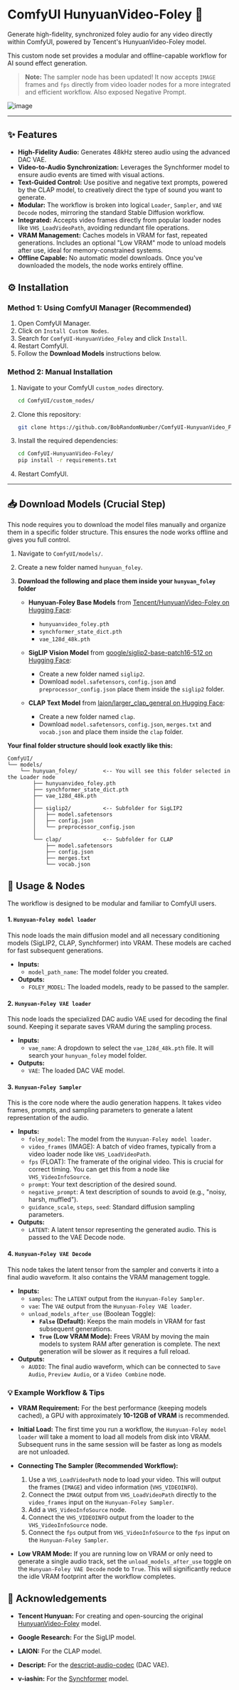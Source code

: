 # ComfyUI HunyuanVideo-Foley 🎵

Generate high-fidelity, synchronized foley audio for any video directly within ComfyUI, powered by Tencent's HunyuanVideo-Foley model.

This custom node set provides a modular and offline-capable workflow for AI sound effect generation.

> **Note:** The sampler node has been updated! It now accepts `IMAGE` frames and `fps` directly from video loader nodes for a more integrated and efficient workflow. Also exposed Negative Prompt.

![image](https://github.com/BobRandomNumber/ComfyUI-HunyuanVideo_Foley/blob/main/example_workflows/Hunyuan-Foley.png)

---

## ✨ Features

-   **High-Fidelity Audio:** Generates 48kHz stereo audio using the advanced DAC VAE.
-   **Video-to-Audio Synchronization:** Leverages the Synchformer model to ensure audio events are timed with visual actions.
-   **Text-Guided Control:** Use positive and negative text prompts, powered by the CLAP model, to creatively direct the type of sound you want to generate.
-   **Modular:** The workflow is broken into logical `Loader`, `Sampler`, and `VAE Decode` nodes, mirroring the standard Stable Diffusion workflow.
-   **Integrated:** Accepts video frames directly from popular loader nodes like `VHS_LoadVideoPath`, avoiding redundant file operations.
-   **VRAM Management:** Caches models in VRAM for fast, repeated generations. Includes an optional "Low VRAM" mode to unload models after use, ideal for memory-constrained systems.
-   **Offline Capable:** No automatic model downloads. Once you've downloaded the models, the node works entirely offline.

## ⚙️ Installation

### Method 1: Using ComfyUI Manager (Recommended)

1.  Open ComfyUI Manager.
2.  Click on `Install Custom Nodes`.
3.  Search for `ComfyUI-HunyuanVideo_Foley` and click `Install`.
4.  Restart ComfyUI.
5.  Follow the **Download Models** instructions below.

### Method 2: Manual Installation

1.  Navigate to your ComfyUI `custom_nodes` directory.
    ```bash
    cd ComfyUI/custom_nodes/
    ```
2.  Clone this repository:
    ```bash
    git clone https://github.com/BobRandomNumber/ComfyUI-HunyuanVideo_Foley.git
    ```
3.  Install the required dependencies:
    ```bash
    cd ComfyUI-HunyuanVideo-Foley/
    pip install -r requirements.txt
    ```
4.  Restart ComfyUI.

---

## 📥 Download Models (Crucial Step)

This node requires you to download the model files manually and organize them in a specific folder structure. This ensures the node works offline and gives you full control.

1.  Navigate to `ComfyUI/models/`.
2.  Create a new folder named `hunyuan_foley`.

3.  **Download the following and place them inside your `hunyuan_foley` folder**

    *   **Hunyuan-Foley Base Models** from [Tencent/HunyuanVideo-Foley on Hugging Face](https://huggingface.co/tencent/HunyuanVideo-Foley/tree/main):
        *   `hunyuanvideo_foley.pth`
        *   `synchformer_state_dict.pth`
        *   `vae_128d_48k.pth`

    *   **SigLIP Vision Model** from [google/siglip2-base-patch16-512 on Hugging Face](https://huggingface.co/google/siglip2-base-patch16-512/tree/main):
        *   Create a new folder named `siglip2`.
        *   Download `model.safetensors`, `config.json` and `preprocessor_config.json` place them inside the `siglip2` folder.

    *   **CLAP Text Model** from [laion/larger_clap_general on Hugging Face](https://huggingface.co/laion/larger_clap_general/tree/refs%2Fpr%2F2):
        *   Create a new folder named `clap`.
        *   Download `model.safetensors`, `config.json`, `merges.txt` and `vocab.json` and place them inside the `clap` folder.

**Your final folder structure should look exactly like this:**

```
ComfyUI/
└── models/
    └── hunyuan_foley/        <-- You will see this folder selected in the Loader node 
        ├── hunyuanvideo_foley.pth
        ├── synchformer_state_dict.pth
        ├── vae_128d_48k.pth
        │
        ├── siglip2/          <-- Subfolder for SigLIP2
        │   ├── model.safetensors
        │   ├── config.json
        │   └── preprocessor_config.json
        │
        └── clap/             <-- Subfolder for CLAP
            ├── model.safetensors
            ├── config.json
            ├── merges.txt
            └── vocab.json
```

## 🚀 Usage & Nodes

The workflow is designed to be modular and familiar to ComfyUI users.

#### 1. `Hunyuan-Foley model loader`
This node loads the main diffusion model and all necessary conditioning models (SigLIP2, CLAP, Synchformer) into VRAM. These models are cached for fast subsequent generations.
-   **Inputs:**
    -   `model_path_name`: The model folder you created.
-   **Outputs:**
    -   `FOLEY_MODEL`: The loaded models, ready to be passed to the sampler.

#### 2. `Hunyuan-Foley VAE loader`
This node loads the specialized DAC audio VAE used for decoding the final sound. Keeping it separate saves VRAM during the sampling process.
-   **Inputs:**
    -   `vae_name`: A dropdown to select the `vae_128d_48k.pth` file. It will search your `hunyuan_foley` model folder.
-   **Outputs:**
    -   `VAE`: The loaded DAC VAE model.

#### 3. `Hunyuan-Foley Sampler`
This is the core node where the audio generation happens. It takes video frames, prompts, and sampling parameters to generate a latent representation of the audio.
-   **Inputs:**
    -   `foley_model`: The model from the `Hunyuan-Foley model loader`.
    -   `video_frames` (IMAGE): A batch of video frames, typically from a video loader node like `VHS_LoadVideoPath`.
    -   `fps` (FLOAT): The framerate of the original video. This is crucial for correct timing. You can get this from a node like `VHS_VideoInfoSource`.
    -   `prompt`: Your text description of the desired sound.
    -   `negative_prompt`: A text description of sounds to avoid (e.g., "noisy, harsh, muffled").
    -   `guidance_scale`, `steps`, `seed`: Standard diffusion sampling parameters.
-   **Outputs:**
    -   `LATENT`: A latent tensor representing the generated audio. This is passed to the VAE Decode node.

#### 4. `Hunyuan-Foley VAE Decode`
This node takes the latent tensor from the sampler and converts it into a final audio waveform. It also contains the VRAM management toggle.
-   **Inputs:**
    -   `samples`: The `LATENT` output from the `Hunyuan-Foley Sampler`.
    -   `vae`: The `VAE` output from the `Hunyuan-Foley VAE loader`.
    -   `unload_models_after_use` (Boolean Toggle):
        -   **`False` (Default):** Keeps the main models in VRAM for fast subsequent generations.
        -   **`True` (Low VRAM Mode):** Frees VRAM by moving the main models to system RAM after generation is complete. The next generation will be slower as it requires a full reload.
-   **Outputs:**
    -   `AUDIO`: The final audio waveform, which can be connected to `Save Audio`, `Preview Audio`, or a `Video Combine` node.

### 💡 Example Workflow & Tips
-   **VRAM Requirement:** For the best performance (keeping models cached), a GPU with approximately **10-12GB of VRAM** is recommended.
-   **Initial Load:** The first time you run a workflow, the `Hunyuan-Foley model loader` will take a moment to load all models from disk into VRAM. Subsequent runs in the same session will be faster as long as models are not unloaded.

-   **Connecting The Sampler (Recommended Workflow):**
    1.  Use a `VHS_LoadVideoPath` node to load your video. This will output the frames (`IMAGE`) and video information (`VHS_VIDEOINFO`).
    2.  Connect the `IMAGE` output from `VHS_LoadVideoPath` directly to the `video_frames` input on the `Hunyuan-Foley Sampler`.
    3.  Add a `VHS_VideoInfoSource` node.
    4.  Connect the `VHS_VIDEOINFO` output from the loader to the `VHS_VideoInfoSource` node.
    5.  Connect the `fps` output from `VHS_VideoInfoSource` to the `fps` input on the `Hunyuan-Foley Sampler`.

-   **Low VRAM Mode:** If you are running low on VRAM or only need to generate a single audio track, set the `unload_models_after_use` toggle on the `Hunyuan-Foley VAE Decode` node to `True`. This will significantly reduce the idle VRAM footprint after the workflow completes.

## 🙏 Acknowledgements

-   **Tencent Hunyuan:** For creating and open-sourcing the original [HunyuanVideo-Foley](https://github.com/Tencent-Hunyuan/HunyuanVideo-Foley) model.
-   **Google Research:** For the SigLIP model.
-   **LAION:** For the CLAP model.
-   **Descript:** For the [descript-audio-codec](https://github.com/descriptinc/descript-audio-codec) (DAC VAE).

-   **v-iashin:** For the [Synchformer](https://github.com/v-iashin/Synchformer) model.
